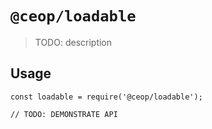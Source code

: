 # `@ceop/loadable`

> TODO: description

## Usage

```
const loadable = require('@ceop/loadable');

// TODO: DEMONSTRATE API
```
